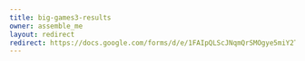 ```yaml
---
title: big-games3-results
owner: assemble_me
layout: redirect
redirect: https://docs.google.com/forms/d/e/1FAIpQLScJNqmQrSMOgye5miY2TGnGB1MU-YN_1B9UH-aDpZ_aoYB_Jw/viewform
---
```

